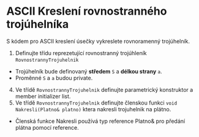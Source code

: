 # ASCII Kreslení rovnostranného trojúhelníka

S kódem pro ASCII kreslení úsečky vykreslete rovnoramenný trojúhelník.

1) Definujte třídu reprezetující rovnostranný trojúhleník `RovnostrannyTrojuhelnik`
- Trojúhelník bude definovaný **středem** `S` a **délkou strany** `a`.
- Proměnné `S` a `a` budou private.
4) Ve třídě `RovnostrannyTrojuhelnik` definujte parametrický konstruktor a member initializer list.
2) Ve třídě `RovnostrannyTrojuhelnik` definujte členskou funkci `void Nakresli(Platno& platno)` ktera nakresli trojuhelnik na plátno.

* Členská funkce Nakresli používá typ reference Platno& pro předání plátna pomocí reference.
